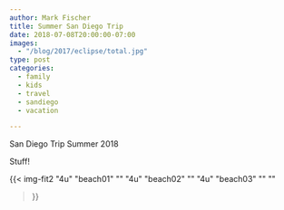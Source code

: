 ```yaml
---
author: Mark Fischer
title: Summer San Diego Trip
date: 2018-07-08T20:00:00-07:00
images:
  - "/blog/2017/eclipse/total.jpg"
type: post
categories:
  - family
  - kids
  - travel
  - sandiego
  - vacation

---
```


San Diego Trip Summer 2018

Stuff!

<!--more-->


{{< img-fit2
    "4u" "beach01" ""
    "4u" "beach02" ""
    "4u" "beach03" ""
    ""
>}}

